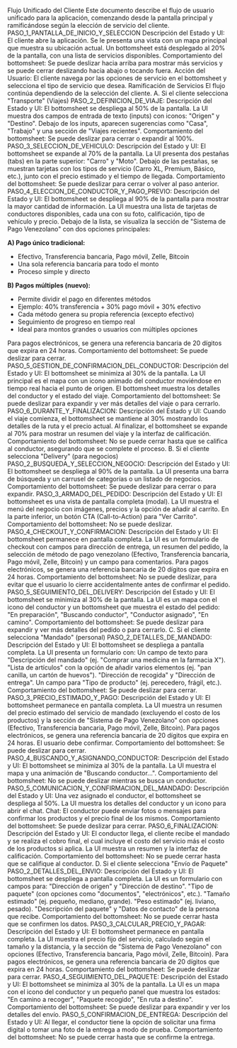Flujo Unificado del Cliente
Este documento describe el flujo de usuario unificado para la aplicación, comenzando desde la pantalla principal y ramificándose según la elección de servicio del cliente.
PASO_1_PANTALLA_DE_INICIO_Y_SELECCION
Descripción del Estado y UI: El cliente abre la aplicación. Se le presenta una vista con un mapa principal que muestra su ubicación actual. Un bottomsheet está desplegado al 20% de la pantalla, con una lista de servicios disponibles.
Comportamiento del bottomsheet: Se puede deslizar hacia arriba para mostrar más servicios y se puede cerrar deslizando hacia abajo o tocando fuera.
Acción del Usuario: El cliente navega por las opciones de servicio en el bottomsheet y selecciona el tipo de servicio que desea.
Ramificación de Servicios
El flujo continúa dependiendo de la selección del cliente.
A. Si el cliente selecciona "Transporte" (Viajes)
PASO_2_DEFINICION_DE_VIAJE:
Descripción del Estado y UI: El bottomsheet se despliega al 50% de la pantalla. La UI muestra dos campos de entrada de texto (inputs) con iconos: "Origen" y "Destino". Debajo de los inputs, aparecen sugerencias como "Casa", "Trabajo" y una sección de "Viajes recientes".
Comportamiento del bottomsheet: Se puede deslizar para cerrar o expandir al 100%.
PASO_3_SELECCION_DE_VEHICULO:
Descripción del Estado y UI: El bottomsheet se expande al 70% de la pantalla. La UI presenta dos pestañas (tabs) en la parte superior: "Carro" y "Moto". Debajo de las pestañas, se muestran tarjetas con los tipos de servicio (Carro XL, Premium, Básico, etc.), junto con el precio estimado y el tiempo de llegada.
Comportamiento del bottomsheet: Se puede deslizar para cerrar o volver al paso anterior.
PASO_4_ELECCION_DE_CONDUCTOR_Y_PAGO_PREVIO:
Descripción del Estado y UI: El bottomsheet se despliega al 90% de la pantalla para mostrar la mayor cantidad de información. La UI muestra una lista de tarjetas de conductores disponibles, cada una con su foto, calificación, tipo de vehículo y precio. Debajo de la lista, se visualiza la sección de "Sistema de Pago Venezolano" con dos opciones principales:

**A) Pago único tradicional:**
- Efectivo, Transferencia bancaria, Pago móvil, Zelle, Bitcoin
- Una sola referencia bancaria para todo el monto
- Proceso simple y directo

**B) Pagos múltiples (nuevo):**
- Permite dividir el pago en diferentes métodos
- Ejemplo: 40% transferencia + 30% pago móvil + 30% efectivo
- Cada método genera su propia referencia (excepto efectivo)
- Seguimiento de progreso en tiempo real
- Ideal para montos grandes o usuarios con múltiples opciones

Para pagos electrónicos, se genera una referencia bancaria de 20 dígitos que expira en 24 horas.
Comportamiento del bottomsheet: Se puede deslizar para cerrar.
PASO_5_GESTION_DE_CONFIRMACION_DEL_CONDUCTOR:
Descripción del Estado y UI: El bottomsheet se minimiza al 30% de la pantalla. La UI principal es el mapa con un icono animado del conductor moviéndose en tiempo real hacia el punto de origen. El bottomsheet muestra los detalles del conductor y el estado del viaje.
Comportamiento del bottomsheet: Se puede deslizar para expandir y ver más detalles del viaje o para cerrarlo.
PASO_6_DURANTE_Y_FINALIZACION:
Descripción del Estado y UI: Cuando el viaje comienza, el bottomsheet se mantiene al 30% mostrando los detalles de la ruta y el precio actual. Al finalizar, el bottomsheet se expande al 70% para mostrar un resumen del viaje y la interfaz de calificación.
Comportamiento del bottomsheet: No se puede cerrar hasta que se califica al conductor, asegurando que se complete el proceso.
B. Si el cliente selecciona "Delivery" (para negocios)
PASO_2_BUSQUEDA_Y_SELECCION_NEGOCIO:
Descripción del Estado y UI: El bottomsheet se despliega al 90% de la pantalla. La UI presenta una barra de búsqueda y un carrusel de categorías o un listado de negocios.
Comportamiento del bottomsheet: Se puede deslizar para cerrar o para expandir.
PASO_3_ARMADO_DEL_PEDIDO:
Descripción del Estado y UI: El bottomsheet es una vista de pantalla completa (modal). La UI muestra el menú del negocio con imágenes, precios y la opción de añadir al carrito. En la parte inferior, un botón CTA (Call-to-Action) para "Ver Carrito".
Comportamiento del bottomsheet: No se puede deslizar.
PASO_4_CHECKOUT_Y_CONFIRMACION:
Descripción del Estado y UI: El bottomsheet permanece en pantalla completa. La UI es un formulario de checkout con campos para dirección de entrega, un resumen del pedido, la selección de método de pago venezolano (Efectivo, Transferencia bancaria, Pago móvil, Zelle, Bitcoin) y un campo para comentarios. Para pagos electrónicos, se genera una referencia bancaria de 20 dígitos que expira en 24 horas.
Comportamiento del bottomsheet: No se puede deslizar, para evitar que el usuario lo cierre accidentalmente antes de confirmar el pedido.
PASO_5_SEGUIMIENTO_DEL_DELIVERY:
Descripción del Estado y UI: El bottomsheet se minimiza al 30% de la pantalla. La UI es un mapa con el icono del conductor y un bottomsheet que muestra el estado del pedido: "En preparación", "Buscando conductor", "Conductor asignado", "En camino".
Comportamiento del bottomsheet: Se puede deslizar para expandir y ver más detalles del pedido o para cerrarlo.
C. Si el cliente selecciona "Mandado" (personal)
PASO_2_DETALLES_DE_MANDADO:
Descripción del Estado y UI: El bottomsheet se despliega a pantalla completa. La UI presenta un formulario con:
Un campo de texto para "Descripción del mandado" (ej. "Comprar una medicina en la farmacia X").
"Lista de artículos" con la opción de añadir varios elementos (ej. "pan canilla, un cartón de huevos").
"Dirección de recogida" y "Dirección de entrega".
Un campo para "Tipo de producto" (ej. perecedero, frágil, etc.).
Comportamiento del bottomsheet: Se puede deslizar para cerrar.
PASO_3_PRECIO_ESTIMADO_Y_PAGO:
Descripción del Estado y UI: El bottomsheet permanece en pantalla completa. La UI muestra un resumen del precio estimado del servicio de mandado (excluyendo el costo de los productos) y la sección de "Sistema de Pago Venezolano" con opciones (Efectivo, Transferencia bancaria, Pago móvil, Zelle, Bitcoin). Para pagos electrónicos, se genera una referencia bancaria de 20 dígitos que expira en 24 horas. El usuario debe confirmar.
Comportamiento del bottomsheet: Se puede deslizar para cerrar.
PASO_4_BUSCANDO_Y_ASIGNANDO_CONDUCTOR:
Descripción del Estado y UI: El bottomsheet se minimiza al 30% de la pantalla. La UI muestra el mapa y una animación de "Buscando conductor...".
Comportamiento del bottomsheet: No se puede deslizar mientras se busca un conductor.
PASO_5_COMUNICACION_Y_CONFIRMACION_DEL_MANDADO:
Descripción del Estado y UI: Una vez asignado el conductor, el bottomsheet se despliega al 50%. La UI muestra los detalles del conductor y un icono para abrir el chat.
Chat: El conductor puede enviar fotos o mensajes para confirmar los productos y el precio final de los mismos.
Comportamiento del bottomsheet: Se puede deslizar para cerrar.
PASO_6_FINALIZACION:
Descripción del Estado y UI: El conductor llega, el cliente recibe el mandado y se realiza el cobro final, el cual incluye el costo del servicio más el costo de los productos si aplica. La UI muestra un resumen y la interfaz de calificación.
Comportamiento del bottomsheet: No se puede cerrar hasta que se califique al conductor.
D. Si el cliente selecciona "Envío de Paquete"
PASO_2_DETALLES_DEL_ENVIO:
Descripción del Estado y UI: El bottomsheet se despliega a pantalla completa. La UI es un formulario con campos para:
"Dirección de origen" y "Dirección de destino".
"Tipo de paquete" (con opciones como "documentos", "electrónicos", etc.).
"Tamaño estimado" (ej. pequeño, mediano, grande).
"Peso estimado" (ej. liviano, pesado).
"Descripción del paquete" y "Datos de contacto" de la persona que recibe.
Comportamiento del bottomsheet: No se puede cerrar hasta que se confirmen los datos.
PASO_3_CALCULAR_PRECIO_Y_PAGAR:
Descripción del Estado y UI: El bottomsheet permanece en pantalla completa. La UI muestra el precio fijo del servicio, calculado según el tamaño y la distancia, y la sección de "Sistema de Pago Venezolano" con opciones (Efectivo, Transferencia bancaria, Pago móvil, Zelle, Bitcoin). Para pagos electrónicos, se genera una referencia bancaria de 20 dígitos que expira en 24 horas.
Comportamiento del bottomsheet: Se puede deslizar para cerrar.
PASO_4_SEGUIMIENTO_DEL_PAQUETE:
Descripción del Estado y UI: El bottomsheet se minimiza al 30% de la pantalla. La UI es un mapa con el icono del conductor y un pequeño panel que muestra los estados: "En camino a recoger", "Paquete recogido", "En ruta a destino".
Comportamiento del bottomsheet: Se puede deslizar para expandir y ver los detalles del envío.
PASO_5_CONFIRMACION_DE_ENTREGA:
Descripción del Estado y UI: Al llegar, el conductor tiene la opción de solicitar una firma digital o tomar una foto de la entrega a modo de prueba.
Comportamiento del bottomsheet: No se puede cerrar hasta que se confirme la entrega.
